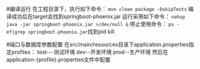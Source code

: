 #编译运行
在工程目录下，执行如下命令：
`mvn clean package -DskipTests`
编译成功后在target会找到springboot-phoenix.jar
运行采用如下命令：
`nohup java -jar springboot-phoenix.jar >/dev/null &` 
停止使用命令： `ps -ef|grep springboot-phoenix.jar`找到pid kill

#端口与数据库参数配置
在src/main/resources目录下application.properties指定profiles：
test---测试环境
dev--开发环境
prod--生产环境
然后在application-{profile}.properties文件中配置
